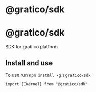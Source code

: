 
# @gratico/sdk

@gratico/sdk
=====

SDK for grati.co platform

Install and use
---------------

To use run `npm install -g @gratico/sdk`

    import {IKernel} from "@gratico/sdk"


